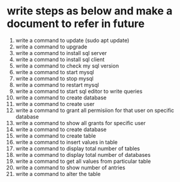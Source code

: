 # write steps as below and make a document to refer in future
1. write a command to update (sudo apt update)
2. write a command to upgrade
3. write a command to install sql server
4. write a command to  install sql client
5. write a command to check my sql version
6. write a command to start mysql
7. write a command to stop mysql
8. write a command to restart mysql
9. write a command to start sql editor to write queries
10. write a command to create database
11. write a command to create user
12. write a command to grant all permisiion for that user on specific database
13. write a command to show all grants for specific user
14. write a command to create database
15. write a command to create table
16. write a command to insert values in table
17. write a command to display total number of tables
18. write a command to display total number of databases
19. write a command to get all values from particular table
20. write a command to show number of antries
21. write a command to alter the table
    

